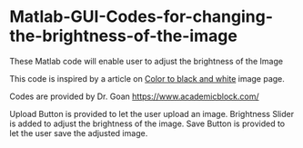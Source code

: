 # Matlab-GUI-Codes-for-changing-the-brightness-of-the-image
These Matlab code will enable user to adjust the brightness of the Image

This code is inspired by a article on <a href="https://www.academicblock.com/technology/web-tools/black-and-white-converter">Color to black and white</a> image page.

Codes are provided by Dr. Goan
https://www.academicblock.com/

Upload Button is provided to let the user upload an image.
Brightness Slider is added to adjust the brightness of the image.
Save Button is provided to let the user save the adjusted image.

